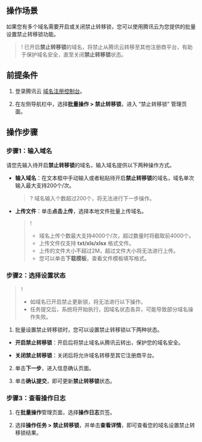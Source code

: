 ## 操作场景

如果您有多个域名需要开启或关闭禁止转移锁，您可以使用腾讯云为您提供的批量设置禁止转移锁功能。

>!
> 已开启**禁止转移锁**的域名，将禁止从腾讯云转移至其他注册商平台，有助于保护域名安全，直至关闭**禁止转移锁**状态。
> 


## 前提条件
1. 登录腾讯云 [域名注册控制台](https://console.cloud.tencent.com/domain/)。    

2. 在左侧导航栏中，选择**批量操作 > 禁止转移锁**，进入 “禁止转移锁” 管理页面。


## 操作步骤

### 步骤1：输入域名

请您先输入待开启**禁止转移锁**的域名，输入域名提供以下两种操作方式。
- **输入域名**：在文本框中手动输入或者粘贴待开启**禁止转移锁**的域名，域名单次输入最大支持200个/次。
  


   >?
   >  域名输入个数超过200个，将无法进行下一步操作。
   > 

- **上传文件**：单击**点击上传**，选择本地文件批量上传域名。
  


   >! 
   > - 域名上传个数最大支持4000个/次，超过数量时将截取前4000个。
   > - 上传文件仅支持 **txt/xls/xlsx** 格式文件。
   > - 上传的文件大小不超过2M，超过文件大小将无法进行上传。
   > - 您可以单击**下载模板**，查看文件模板填写格式。


### 步骤2：选择设置状态


>! 
> - 如域名已开启禁止更新锁，将无法进行以下操作。
> - 任务提交后，系统将开始执行，因域名状态各异，可能导致部分域名操作失败。

1. 批量设置禁止转移锁时，您可以设置禁止转移锁以下两种状态。

- **开启禁止转移锁**：开启后将禁止域名从腾讯云转出，保护您的域名安全。

- **关闭禁止转移锁**：关闭后将允许域名转移至其它注册商平台。

2. 单击**下一步**，进入信息确认页面。

3. 单击**确认提交**，即可更新**禁止转移锁**状态。


### 步骤3：查看操作日志
1. 在**批量操作**管理页面，选择**操作日志**页签。

2. 选择**操作任务 > 禁止转移锁**，并单击**查看详情**，即可查看您的域名设置禁止转移锁结果。
